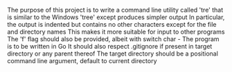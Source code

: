 The purpose of this project is to write a command line utility called 'tre' that is similar to the Windows 'tree' except produces simpler output
In particular, the output is indented but contains no other characters except for the file and directory names
This makes it more suitable for input to other programs
The 'f' flag should also be provided, albeit with switch char -
The program is to be written in Go
It should also respect .gitignore if present in target directory or any parent thereof
The target directory should be a positional command line argument, default to current directory

